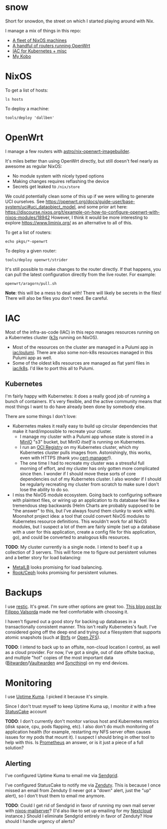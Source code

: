 # snow

Short for snowdon, the street on which I started playing around with Nix.

I manage a mix of things in this repo:

- [A fleet of NixOS machines](#nixos)
- [A handful of routers running OpenWrt](#openwrt)
- [IAC for Kubernetes + misc](#iac)
- [My Kobo](packages/my-kobo/README.md)

# NixOS

To get a list of hosts:

    ls hosts

To deploy a machine:

    tools/deploy 'dallben'

# OpenWrt

I manage a few routers with
[astro/nix-openwrt-imagebuilder](https://github.com/astro/nix-openwrt-imagebuilder).

It's miles better than using OpenWrt directly, but still doesn't feel nearly as
awesome as regular NixOS:

- No module system with nicely typed options
- Making changes requires reflashing the device
- Secrets get leaked to `/nix/store`

We could potentially clean some of this up if we were willing to generate UCI
ourselves. See
https://openwrt.org/docs/guide-user/base-system/uci#uci_dataobject_model, and
some prior art here:
https://discourse.nixos.org/t/example-on-how-to-configure-openwrt-with-nixos-modules/18942
However, I think it would be more interesting to explore
https://www.liminix.org/ as an alternative to all of this.

To get a list of routers:

    echo pkgs/*-openwrt

To deploy a given router:

    tools/deploy openwrt/strider

It's still possible to make changes to the router directly. If that happens,
you can pull the latest configuration directly from the live router. For
example:

    openwrt/aragorn/pull.sh

**Note**: this will be a mess to deal with! There will likely be secrets in the
files! There will also be files you don't need. Be careful.

# IAC

Most of the infra-as-code (IAC) in this repo manages resources running on a
Kubernetes cluster ([k3s](https://k3s.io/) running on NixOS).

- Most of the resources on the cluster are managed in a Pulumi app in
  [iac/pulumi](iac/pulumi). There are also some non-k8s resources managed in
  this Pulumi app as well.
- Some of the oldest k8s resources are managed as flat yaml files in
  [iac/k8s](iac/k8s). I'd like to port this all to Pulumi.

## Kubernetes

I'm fairly happy with Kubernetes: it does a really good job of running a bunch
of containers. It's very flexible, and the active community means that most
things I want to do have already been done by somebody else.

There are some things I don't love:

- Kubernetes makes it really easy to build up circular dependencies that make
  it hard/impossible to recreate your cluster.
  - I manage my cluster with a Pulumi app whose state is stored in a
    [MinIO](https://min.io/) "s3" bucket, but MinIO *itself* is running on
    Kubernetes.
  - I run an [OCI Registry](https://docs.docker.com/registry/) on my Kubernetes
    cluster, which my Kubernetes cluster pulls images from. Astonishingly, this
    works, even with HTTPS (thank you [cert-manager](https://cert-manager.io/)!).
  - The one time I had to recreate
    my cluster was a stressful full morning of effort, and my cluster has only
    gotten more complicated since then. I wonder if I should move these sorts
    of core dependencies out of my Kubernetes cluster. I also wonder if I
    should be regularly recreating my cluster from scratch to make sure I don't
    lose the ability to do so.
- I miss the NixOS module ecosystem. Going back to configuring software with
  plaintext files, or wiring up an application to its database feel like a
  tremendous step backwards (Helm Charts are probably supposed to be "the
  answer" to this, but I've always found them clunky to work with). Moonshot
  project idea: a tool that could convert NixOS modules to Kubernetes resource
  definitions. This wouldn't work for all NixOS modules, but I suspect a lot of
  them are fairly simple (set up a database with a user for this application,
  create a config file for this application, go), and could be converted to
  analogous k8s resources.

**TODO**: My cluster currently is a single node. I intend to beef it up a
collection of 3 servers. This will force me to figure out persistent volumes
and a better story for load balancing:

- [MetalLB](https://metallb.universe.tf/) looks promising for load balancing.
- [Rook/Ceph](https://rook.io/) looks promising for persistent volumes.

# Backups

I use [restic](https://restic.net/). It's great. I'm sure other options are
great too. [This blog post by Filippo
Valsorda](https://words.filippo.io/restic-cryptography/) made me feel
comfortable with choosing it.

I haven't figured out a good story for backing up databases in a
transactionally consistent manner. This isn't really Kubernetes's fault. I've
considered going off the deep end and trying out a filesystem that supports
atomic snapshots (such at [Btrfs](https://en.wikipedia.org/wiki/Btrfs) or
[Open ZFS](https://en.wikipedia.org/wiki/OpenZFS)).

**TODO**: I intend to back up to an offsite, non-cloud location I control, as
well as a cloud provider. For now, I've got a single, out of date offsite
backup, and multiple "hot" copies of the most important data
([Bitwarden](https://bitwarden.com/)/[Vaultwarden](https://github.com/dani-garcia/vaultwarden)
and [Syncthing](https://syncthing.net/)) on my end devices.

# Monitoring

I use [Uptime Kuma](https://github.com/louislam/uptime-kuma). I
picked it because it's simple.

Since I don't trust myself to keep Uptime Kuma up, I monitor *it* with a free
[StatusCake](https://statuscake.com/) account

**TODO**: I don't currently don't monitor various host and Kubernetes metrics
(disk space, cpu, pods flapping, etc). I also don't do much monitoring of
application health (for example, restarting my NFS server often causes issues
for my pods that mount it). I suspect I should bring in other tool to help with
this. Is [Prometheus](https://prometheus.io/) an answer, or is it just a piece
of a full solution?

## Alerting

I've configured Uptime Kuma to email me via [Sendgrid](https://sendgrid.com/).

I've configured StatusCake to notify me via
[Zenduty](https://www.zenduty.com/). This is because I once missed an email
from Zenduty (I never got a "down" alert, just the "up" alert), so I don't
trust them to email me anymore.

**TODO**: Could I get rid of Sendgrid in favor of running my own mail server
with
[nixos-mailserver](https://gitlab.com/simple-nixos-mailserver/nixos-mailserver)?
(I'd also like to set up emailing for my [Nextcloud](https://nextcloud.com/)
instance.) Should I eliminate Sendgrid entirely in favor of Zenduty? How should
I handle urgency of alerts?
